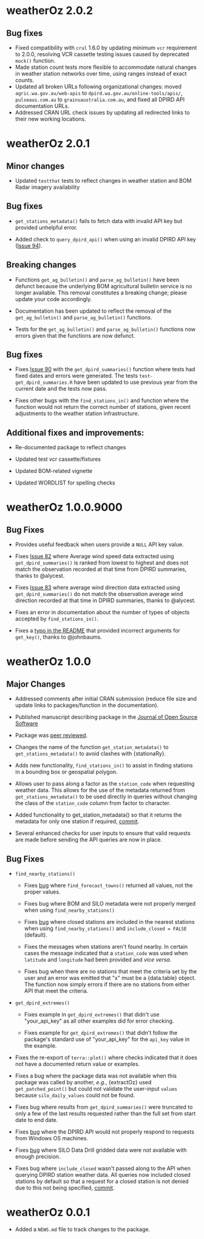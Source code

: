 # weatherOz 2.0.2

## Bug fixes
* Fixed compatibility with `crul` 1.6.0 by updating minimum `vcr` requirement to 2.0.0, resolving VCR cassette testing issues caused by deprecated `mock()` function.
* Made station count tests more flexible to accommodate natural changes in weather station networks over time, using ranges instead of exact counts.
* Updated all broken URLs following organizational changes: moved `agric.wa.gov.au/web-apis` to `dpird.wa.gov.au/online-tools/apis/`, `pulseaus.com.au` to `grainsaustralia.com.au`, and fixed all DPIRD API documentation URLs.
* Addressed CRAN URL check issues by updating all redirected links to their new working locations.

# weatherOz 2.0.1

## Minor changes
* Updated `testthat` tests to reflect changes in weather station and BOM Radar imagery availability

## Bug fixes
* `get_stations_metadata()` fails to fetch data with invalid API key but provided unhelpful error.

*  Added check to `query_dpird_api()` when using an invalid DPIRD API key ([Issue 94](https://github.com/ropensci/weatherOz/issues/94)).

## Breaking changes

* Functions `get_ag_bulletin()` and `parse_ag_bulletin()` have been defunct because the underlying BOM agricultural bulletin service is no longer available. This removal constitutes a breaking change; please update your code accordingly.

* Documentation has been updated to reflect the removal of the `get_ag_bulletin()` and `parse_ag_bulletin()` functions.

* Tests for the `get_ag_bulletin()` and `parse_ag_bulletin()` functions now errors given that the functions are now defunct.

## Bug fixes

* Fixes [Issue 90](https://github.com/ropensci/weatherOz/issues/90) with the `get_dpird_summaries()` function where tests had fixed dates and errors were generated. The tests `test-get_dpird_summaries.R` have been updated to use previous year from the current date and the tests now pass.

* Fixes other bugs with the `find_stations_in()` and function where the function would not return the correct number of stations, given recent adjustments to the weather station infrastructure.

## Additional fixes and improvements:

* Re-documented package to reflect changes

* Updated test vcr cassette/fixtures

* Updated BOM-related vignette

* Updated WORDLIST for spelling checks

# weatherOz 1.0.0.9000

## Bug Fixes

* Provides useful feedback when users provide a `NULL` API key value.

* Fixes [Issue 82](https://github.com/ropensci/weatherOz/issues/82) where Average wind speed data extracted using `get_dpird_summaries()` is ranked from lowest to highest and does not match the observation recorded at that time from DPIRD summaries, thanks to @alycest.

* Fixes [Issue 83](https://github.com/ropensci/weatherOz/issues/83) where average wind direction data extracted using `get_dpird_summaries()` do not match the observation average wind direction recorded at that time in DPIRD summaries, thanks to @alycest.

* Fixes an error in documentation about the number of types of objects accepted by `find_stations_in()`.

* Fixes a [typo in the README](https://github.com/ropensci/weatherOz/commit/0c544acd4651fa16a3a3dc2e3e24addf5d41187d) that provided incorrect arguments for `get_key()`, thanks to @johnbaums.

# weatherOz 1.0.0

## Major Changes

* Addressed comments after initial CRAN submission (reduce file size and update links to packages/function in the documentation).

* Published manuscript describing package in the [Journal of Open Source Software](https://doi.org/10.21105/joss.06717)

* Package was [peer reviewed](https://github.com/ropensci/software-review/issues/598).

* Changes the name of the function `get_station_metadata()` to `get_stations_metadata()` to avoid clashes with {stationaRy}.

* Adds new functionality, `find_stations_in()` to assist in finding stations in a bounding box or geospatial polygon.

* Allows user to pass along a factor as the `station_code` when requesting weather data.
This allows for the use of the metadata returned from `get_stations_metadata()` to be used directly in queries without changing the class of the `station_code` column from factor to character.

* Added functionality to get_station_metadata() so that it returns the metadata for only one station if required, [commit](https://github.com/ropensci/weatherOz/commit/8166c92f63ed138ccfed966a09e9537a35324b67).

* Several enhanced checks for user inputs to ensure that valid requests are made before sending the API queries are now in place.

## Bug Fixes

* `find_nearby_stations()`

  * Fixes [bug](https://github.com/ropensci/weatherOz/issues/35) where `find_forecast_towns()` returned all values, not the proper values.

  * Fixes bug where BOM and SILO metadata were not properly merged when using `find_nearby_stations()`

  * Fixes [bug](https://github.com/ropensci/weatherOz/issues/36) where closed stations are included in the nearest stations when using `find_nearby_stations()` and `include_closed = FALSE` (default).
  
  * Fixes the messages when stations aren't found nearby. In certain cases the message indicated that a `station_code` was used when `latitude` and `longitude` had been provided and _vice versa_.
  
  * Fixes bug when there are no stations that meet the criteria set by the user and an error was emitted that "x" must be a {data.table} object. The function now simply errors if there are no stations from either API that meet the criteria.

* `get_dpird_extremes()`

  * Fixes example in `get_dpird_extremes()` that didn't use "your_api_key" as all other examples did for error checking.

  * Fixes example for `get_dpird_extremes()` that didn't follow the package's standard use of "your_api_key" for the `api_key` value in the example.

* Fixes the re-export of `terra::plot()` where checks indicated that it does not have a documented return value or examples.

* Fixes a bug where the package data was not available when this package was called by another, _e.g._, {extractOz} used `get_patched_point()` but could not validate the user-input `values` because `silo_daily_values` could not be found.

* Fixes bug where results from `get_dpird_summaries()` were truncated to only a few of the last results requested rather than the full set from start date to end date.

* Fixes [bug](https://github.com/ropensci/weatherOz/issues/38) where the DPIRD API would not properly respond to requests from Windows OS machines.

* Fixes [bug](https://github.com/ropensci/weatherOz/issues/57) where SILO Data Drill gridded data were not available with enough precision.

* Fixes bug where `include_closed` wasn't passed along to the API when querying DPIRD station weather data.
All queries now included closed stations by default so that a request for a closed station is not denied due to this not being specified, [commit](https://github.com/ropensci/weatherOz/commit/e241057e7c0791a904cccd3029c217b41543f05b).

# weatherOz 0.0.1

* Added a `NEWS.md` file to track changes to the package.
